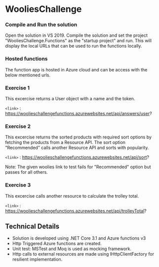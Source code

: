 # WooliesChallenge

### Compile and Run the solution
Open the solution in VS 2019. Compile the solution  and set the project "WooliesChallenge.Functions" as the "startup project" and run. This will display the local URLs that can be used to run the functions locally.

### Hosted functions 
The function app is hosted in Azure cloud and can be access with the below mentioned urls.
              
### Exercise 1 
This excercise returns a User object with a name and the token.

 `<link>` : https://woolieschallengefunctions.azurewebsites.net/api/answers/user?
 
### Exercise 2
This excercise returns the sorted products with required sort options by fetching the products from a Resource API.
The sort option "Recommended" calls another Resource API and sorts with popularity.

`<link>` : https://woolieschallengefunctions.azurewebsites.net/api/sort?

Note: The given woolies link to test fails for "Recommended" option but passes for all others.

### Exercise 3
This excercise calls another resource to calculate the trolley total.

`<link>` : https://woolieschallengefunctions.azurewebsites.net/api/trolleyTotal?

## Technical Details
- Solution is developed using .NET Core 3.1 and Azure functions v3
- Http Triggered Azure functions are created.
- Unit test: MSTest and Moq is used as mocking framework.
- Http calls to external resources are made using IHttpClientFactory for resilient implementation.

  
  
